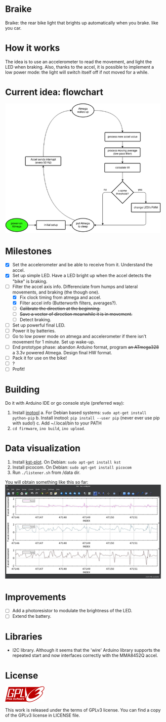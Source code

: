 Braike
======

Braike: the rear bike light that brights up automatically when you brake. like you car.

# How it works
The idea is to use an accelerometer to read the movement, and light the LED when
braking. Also, thanks to the accel, it is possible to implement a low power
mode: the light will switch itself off if not moved for a while.

# Current idea: flowchart

![flowchart](https://github.com/viccuad/braike/raw/master/assets/flowchart.png)

# Milestones
 - [x] Set the accelerometer and be able to receive from it. Understand the accel.
 - [x] Set up simple LED. Have a LED bright up when the accel detects the "bike" is braking.
 - [ ] Filter the accel axis info. Differenciate from humps and lateral movements, and braking (the though one).
    - [x] Fix clock timing from atmega and accel.
    - [x] Filter accel info (Butterworth filters, averages?).
    - [ ] ~~Calibrate the direction at the beginning.~~
    - [ ] ~~Save a vector of direction meanwhile it is in movement.~~
    - [ ] Detect braking. 
 - [ ] Set up powerful final LED.
 - [ ] Power it by batteries.
 - [ ] Go to low power mode on atmega and accelerometer if there isn't movement for 1 minute. Set up wake-up.
 - [ ] End prototype phase: abandon Arduino format, program ~~an ATmega328~~ a 3.3v powered Atmega. Design final HW format.
 - [ ] Pack it for use on the bike!
 - [ ] ?
 - [ ] Profit!

# Building
Do it with Arduino IDE or go console style (preferred way):

1. Install [inotool](http://inotool.org/)
	a. For Debian based systems: ```sudo apt-get install python-pip```
	b. Install inotool: ```pip install --user pip``` (never ever use pip with sudo!)
	c. Add ~/.local/bin to your PATH
2. `cd firmware`, `ino build`, `ino upload`.

# Data visualization
1. Install [kst-plot](http://kst-plot.kde.org/). On Debian: ```sudo apt-get install kst```
2. Install picocom. On Debian: ```sudo apt-get install picocom```  
3. Run `./listener.sh` from /data dir.

You will obtain something like this so far:
![example-raw](https://github.com/viccuad/braike/raw/master/assets/example.jpg)

# Improvements
- [ ] Add a photoresistor to modulate the brightness of the LED.
- [ ] Extend the battery.

# Libraries 
 * I2C library. Although it seems that the 'wire' Arduino library
supports the repeated start and now interfaces correctly with the MMA8452Q
accel.

# License
![gplv3](https://github.com/viccuad/braike/raw/master/assets/web/gplv3.png)

This work is released under the terms of GPLv3 license. You can find a copy of
the GPLv3 license in LICENSE file.
